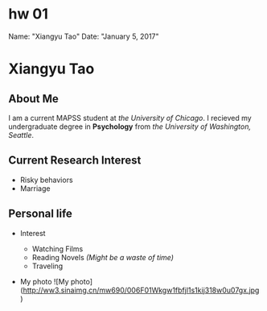# hw 01
Name: "Xiangyu Tao"
Date: "January 5, 2017"

# Xiangyu Tao

## About Me
I am a current MAPSS student at *the University of Chicago*. 
I recieved my undergraduate degree in **Psychology** from *the University of Washington, Seattle*. 

## Current Research Interest
* Risky behaviors
* Marriage

## Personal life
* Interest
  * Watching Films 
  * Reading Novels *(Might be a waste of time)*
  * Traveling
  
* My photo
![My photo] (http://ww3.sinaimg.cn/mw690/006F01Wkgw1fbfjl1s1kij318w0u07gx.jpg)
